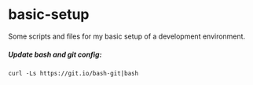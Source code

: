 # basic-setup
Some scripts and files for my basic setup of a development environment.

##### Update bash and git config:

    curl -Ls https://git.io/bash-git|bash
